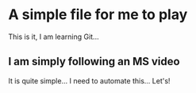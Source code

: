 # A simple file for me to play

This is it, I am learning Git...

## I am simply following an MS video

It is quite simple... I need to automate this... Let's!